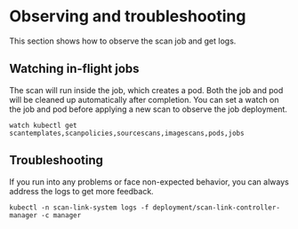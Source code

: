 # Observing and troubleshooting

This section shows how to observe the scan job and get logs.

## Watching in-flight jobs
The scan will run inside the job, which creates a pod. Both the job and pod will be cleaned up automatically after completion. You can set a watch on the job and pod before applying a new scan to observe the job deployment.
```
watch kubectl get scantemplates,scanpolicies,sourcescans,imagescans,pods,jobs
```

## Troubleshooting
If you run into any problems or face non-expected behavior, you can always address the logs to get more feedback.
```
kubectl -n scan-link-system logs -f deployment/scan-link-controller-manager -c manager
```
